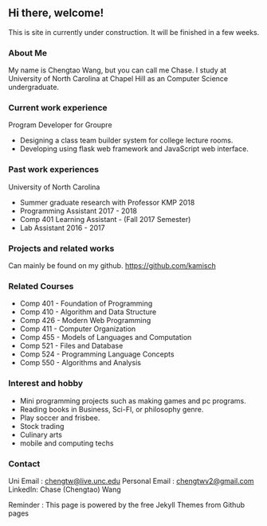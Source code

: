 ## Hi there, welcome!

This is site in currently under construction. It will be finished in a few weeks. 

### About Me

My name is Chengtao Wang, but you can call me Chase. I study at University of North Carolina at Chapel Hill as an Computer Science undergraduate. 

### Current work experience

Program Developer for Groupre
  - Designing a class team builder system for college lecture rooms.
  - Developing using flask web framework and JavaScript web interface.

### Past work experiences

University of North Carolina
  - Summer graduate research with Professor KMP 2018
  - Programming Assistant 2017 - 2018
  - Comp 401 Learning Assistant - (Fall 2017 Semester)
  - Lab Assistant 2016 - 2017
  
### Projects and related works

Can mainly be found on my github.
https://github.com/kamisch

### Related Courses

* Comp 401 - Foundation of Programming
* Comp 410 - Algorithm and Data Structure 
* Comp 426 - Modern Web Programming
* Comp 411 - Computer Organization 
* Comp 455 - Models of Languages and Computation
* Comp 521 - Files and Database
* Comp 524 - Programming Language Concepts 
* Comp 550 - Algorithms and Analysis


### Interest and hobby
* Mini programming projects such as making games and pc programs.
* Reading books in Business, Sci-FI, or philosophy genre.
* Play soccer and frisbee.
* Stock trading
* Culinary arts
* mobile and computing techs

### Contact
Uni Email : chengtw@live.unc.edu
Personal Email : chengtwv2@gmail.com
LinkedIn: Chase (Chengtao) Wang

Reminder : This page is powered by the free Jekyll Themes from Github pages


